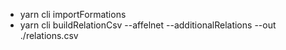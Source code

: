 - yarn cli importFormations
- yarn cli buildRelationCsv --affelnet <affelnet> --additionalRelations <additionalRelations> --out ./relations.csv